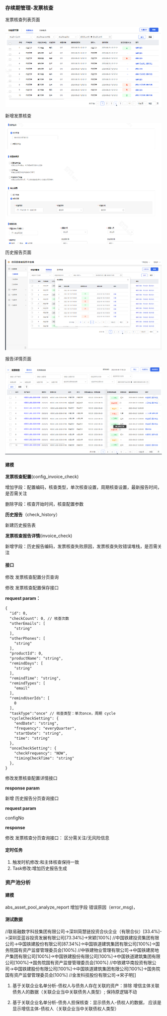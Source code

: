 ### 存续期管理-发票核查

发票核查列表页面

![image-20231027144902971](https://raw.githubusercontent.com/Lukerf/Java-Docs/master/image/image-20231027144902971.png?token=AHPLFCIM2ZTIRL4BGESX7E3FHNOZY)

新增发票核查

<img src="https://raw.githubusercontent.com/Lukerf/Java-Docs/master/image/image-20231024143932515.png?token=AHPLFCMD6GA4LDL6MTWHADTFG5TOC" alt="image-20231024143932515"  />

历史报告页面

![image-20231024101132758](https://raw.githubusercontent.com/Lukerf/Java-Docs/master/image/image-20231024101132758.png?token=AHPLFCPOSWCMO4ZJU4AXZPTFG4UBE)

报告详情页面

<img src="https://raw.githubusercontent.com/Lukerf/Java-Docs/master/image/image-20231024101200007.png?token=AHPLFCM4OOCCKV42R7MPF5DFG4UC2" alt="image-20231024101200007" style="zoom:67%;" />



#### 建模

**发票核查配置**(config_invoice_check)

增加字段：配置编码，核查类型，单次核查设置，周期核查设置，最新报告时间，是否需关注

删除字段：核查开始时间，核查配置参数



**历史报告**（check_history）

新建历史报告表



**发票核查报告详情**(invoice_check)

新增字段：历史报告编码，发票核查失败原因，发票核查失败错误堆栈，是否需关注



#### 接口

修改 发票核查配置分页查询

修改 发票核查配置保存接口

**request param：**

```
{
  "id": 0,
  "checkCount": 0, // 核查次数 
  "otherEmails": [
    "string"
  ],
  "otherPhones": [
    "string"
  ],
  "productId": 0,
  "productName": "string",
  "remindDays": [
    "string"
  ],
  "remindTime": "string",
  "remindTypes": [
    "email"
  ],
  "remindUserIds": [
    0
  ],
  "taskType":"once" // 核查类型：单次once，周期 cycle
  "cycleCheckSetting": {
    "endDate": "string",
    "frequency": "everyQuarter",
    "startDate": "string",
    "time": "string"
  },
  "onceCheckSetting": {
    "checkFrequency": "NOW",
    "timingCheckTime": "string"
  },
}
```



修改发票核查配置详情接口

**response param**



新增  历史报告分页查询接口

**request param**

configNo 



**response**





修改 发票核查分页查询接口： 区分需关注/无风险信息



#### 定时任务

1. 触发时机修改:和主体核查保持一致
2. Task修改:增加历史报告生成



### 资产池分析



#### 建模

abs_asset_pool_analyze_report 增加字段  错误原因（error_msg)，



#### 测试数据

//联易融数字科技集团有限公司->深圳简慧链投资合伙企业（有限合伙）[33.4%]->深圳亚蓝谷投资发展有限公司[73.34%]->宋颖[100%]
        //中国铁建投资集团有限公司->中国铁建股份有限公司[87.34%]->中国铁道建筑集团有限公司[100%]->国务院国有资产监督管理委员会[100%]
        //中铁建物业管理有限公司->中国铁建房地产集团有限公司[100%]->中国铁建股份有限公司[100%]->中国铁道建筑集团有限公司[100%]->国务院国有资产监督管理委员会[100%]
        //中铁建华南投资有限公司->中国铁建股份有限公司[100%]->中国铁道建筑集团有限公司[100%]->国务院国有资产监督管理委员会[100%]
        //金发科技股份有限公司->宋子明[]





1. 基于关联企业名单分析-债权人与债务人存在关联的资产：排除 增信主体关联债务人的数据（关联企业当中关联债务人类型）; 保持原逻辑不动

2. 基于关联企业名单分析-债务人担保核查：显示债务人-债权人的数据， 应该是显示增信主体-债权人（关联企业当中关联债权人类型）
